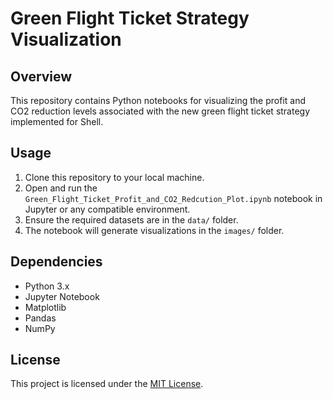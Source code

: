 # Green Flight Ticket Strategy Visualization

## Overview
This repository contains Python notebooks for visualizing the profit and CO2 reduction levels associated with the new green flight ticket strategy implemented for Shell.

## Usage
1. Clone this repository to your local machine.
2. Open and run the `Green_Flight_Ticket_Profit_and_CO2_Redcution_Plot.ipynb` notebook in Jupyter or any compatible environment.
3. Ensure the required datasets are in the `data/` folder.
4. The notebook will generate visualizations in the `images/` folder.

## Dependencies
- Python 3.x
- Jupyter Notebook
- Matplotlib
- Pandas
- NumPy

## License
This project is licensed under the [MIT License](LICENSE).
